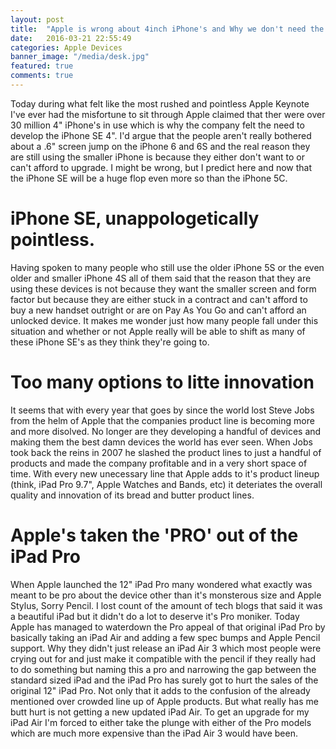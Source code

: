 ```yaml
---
layout: post
title:  "Apple is wrong about 4inch iPhone's and Why we don't need the 9.7" iPad Pro"
date:   2016-03-21 22:55:49
categories: Apple Devices
banner_image: "/media/desk.jpg"
featured: true
comments: true
---
```


Today during what felt like the most rushed and pointless Apple Keynote I've ever had the misfortune to sit through Apple claimed that ther were over 30 million 4" iPhone's in use which is why the company felt the need to develop the iPhone SE 4". I'd argue that the people aren't really bothered about a .6" screen jump on the iPhone 6 and 6S and the real reason they are still using the smaller iPhone is because they either don't want to or can't afford to upgrade. I might be wrong, but I predict here and now that the iPhone SE will be a huge flop even more so than the iPhone 5C. 

<!--more-->

# iPhone SE, unappologetically pointless.

Having spoken to many people who still use the older iPhone 5S or the even older and smaller iPhone 4S all of them said that the reason that they are using these devices is not because they want the smaller screen and form factor but because they are either stuck in a contract and can't afford to buy a new handset outright or are on Pay As You Go and can't afford an unlocked device. It makes me wonder just how many people fall under this situation and whether or not Apple really will be able to shift as many of these iPhone SE's as they think they're going to. 

# Too many options to litte innovation

It seems that with every year that goes by since the world lost Steve Jobs from the helm of Apple that the companies product line is becoming more and more disolved. No longer are they developing a handful of devices and making them the best damn devices the world has ever seen. When Jobs took back the reins in 2007 he slashed the product lines to just a handful of products and made the company profitable and in a very short space of time. With every new unecessary line that Apple adds to it's product lineup (think, iPad Pro 9.7", Apple Watches and Bands, etc) it deteriates the overall quality and innovation of its bread and butter product lines. 

    
# Apple's taken the 'PRO' out of the iPad Pro

When Apple launched the 12" iPad Pro many wondered what exactly was meant to be pro about the device other than it's monsterous size and Apple Stylus, Sorry Pencil. I lost count of the amount of tech blogs that said it was a beautiful iPad but it didn't do a lot to deserve it's Pro moniker. Today Apple has managed to waterdown the Pro appeal of that original iPad Pro by basically taking an iPad Air and adding a few spec bumps and Apple Pencil support. Why they didn't just release an iPad Air 3 which most people were crying out for and just make it compatible with the pencil if they really had to do something but naming this a pro and narrowing the gap between the standard sized iPad and the iPad Pro has surely got to hurt the sales of the original 12" iPad Pro. Not only that it adds to the confusion of the already mentioned over crowded line up of Apple products. But what really has me butt hurt is not getting a new updated iPad Air. To get an upgrade for my iPad Air I'm forced to either take the plunge with either of the Pro models which are much more expensive than the iPad Air 3 would have been. 

